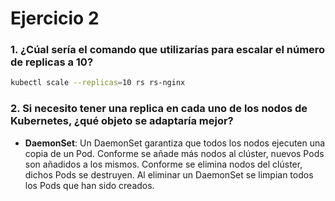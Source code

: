 # Ejercicio 2

### 1. ¿Cúal sería el comando que utilizarías para escalar el número de replicas a 10?

```bash
kubectl scale --replicas=10 rs rs-nginx
```

### 2. Si necesito tener una replica en cada uno de los nodos de Kubernetes, ¿qué objeto se adaptaría mejor?

- **DaemonSet**: Un DaemonSet garantiza que todos los nodos ejecuten una copia de un Pod. Conforme se añade más nodos al clúster, nuevos Pods son añadidos a los mismos. Conforme se elimina nodos del clúster, dichos Pods se destruyen. Al eliminar un DaemonSet se limpian todos los Pods que han sido creados.
